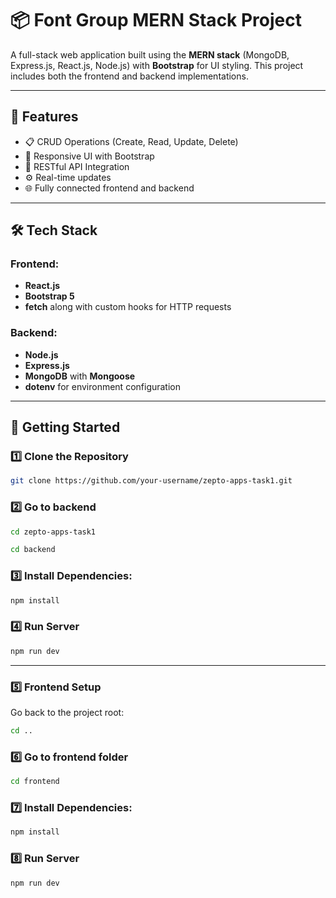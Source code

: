 # 📦 Font Group MERN Stack Project

A full-stack web application built using the **MERN stack** (MongoDB, Express.js, React.js, Node.js) with **Bootstrap** for UI styling. This project includes both the frontend and backend implementations.

---

## 🔧 Features

- 📋 CRUD Operations (Create, Read, Update, Delete)
- 🎨 Responsive UI with Bootstrap
- 📡 RESTful API Integration
- ⚙️ Real-time updates
- 🌐 Fully connected frontend and backend

---

## 🛠️ Tech Stack

### Frontend:
- **React.js**
- **Bootstrap 5**
- **fetch** along with custom hooks for HTTP requests

### Backend:
- **Node.js**
- **Express.js**
- **MongoDB** with **Mongoose**
- **dotenv** for environment configuration

---

## 🚀 Getting Started

### 1️⃣ Clone the Repository

```bash
git clone https://github.com/your-username/zepto-apps-task1.git

```

### 2️⃣ Go to backend

```bash
cd zepto-apps-task1
```

```bash
cd backend
```

### 3️⃣ Install Dependencies:

```bash
npm install
```

### 4️⃣ Run Server
```bash
npm run dev
```

---

### 5️⃣ Frontend Setup

Go back to the project root:

```bash
cd ..
```

### 6️⃣ Go to frontend folder

```bash
cd frontend
```

### 7️⃣ Install Dependencies:

```bash
npm install
```

### 8️⃣ Run Server
```bash
npm run dev
```
